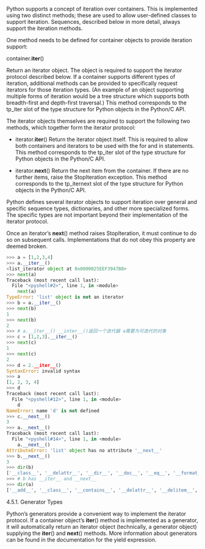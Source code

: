 Python supports a concept of iteration over containers. This is implemented using two distinct methods; these are used to allow user-defined classes to support iteration. Sequences, described below in more detail, always support the iteration methods.

One method needs to be defined for container objects to provide iteration support:

container.__iter__()

Return an iterator object. The object is required to support the iterator protocol described below. If a container supports different types of iteration, additional methods can be provided to specifically request iterators for those iteration types. (An example of an object supporting multiple forms of iteration would be a tree structure which supports both breadth-first and depth-first traversal.) This method corresponds to the tp_iter slot of the type structure for Python objects in the Python/C API.

The iterator objects themselves are required to support the following two methods, which together form the iterator protocol:

- iterator.__iter__()
Return the iterator object itself. This is required to allow both containers and iterators to be used with the for and in statements. This method corresponds to the tp_iter slot of the type structure for Python objects in the Python/C API.

- iterator.__next__()
Return the next item from the container. If there are no further items, raise the StopIteration exception. This method corresponds to the tp_iternext slot of the type structure for Python objects in the Python/C API.

Python defines several iterator objects to support iteration over general and specific sequence types, dictionaries, and other more specialized forms. The specific types are not important beyond their implementation of the iterator protocol.

Once an iterator’s __next__() method raises StopIteration, it must continue to do so on subsequent calls. Implementations that do not obey this property are deemed broken.

```python
>>> a = [1,2,3,4]
>>> a.__iter__()
<list_iterator object at 0x0000025EEF3947B8>
>>> next(a)
Traceback (most recent call last):
  File "<pyshell#2>", line 1, in <module>
    next(a)
TypeError: 'list' object is not an iterator
>>> b = a.__iter__()
>>> next(b)
1
>>> next(b)
2
>>> # a.__iter__() __inter__()返回一个迭代器 a需要为可迭代的对象
>>> c = [1,2,3].__iter__()
>>> next(c)
1
>>> next(c)
2
>>> d = 2.__iter__()
SyntaxError: invalid syntax
>>> a
[1, 2, 3, 4]
>>> d
Traceback (most recent call last):
  File "<pyshell#12>", line 1, in <module>
    d
NameError: name 'd' is not defined
>>> c.__next__()
3
>>> a.__next__()
Traceback (most recent call last):
  File "<pyshell#14>", line 1, in <module>
    a.__next__()
AttributeError: 'list' object has no attribute '__next__'
>>> b.__next__()
3
>>> dir(b)
['__class__', '__delattr__', '__dir__', '__doc__', '__eq__', '__format__', '__ge__', '__getattribute__', '__gt__', '__hash__', '__init__', '__iter__', '__le__', '__length_hint__', '__lt__', '__ne__', '__new__', '__next__', '__reduce__', '__reduce_ex__', '__repr__', '__setattr__', '__setstate__', '__sizeof__', '__str__', '__subclasshook__']
>>> # b has __iter__ and __next__
>>> dir(a)
['__add__', '__class__', '__contains__', '__delattr__', '__delitem__', '__dir__', '__doc__', '__eq__', '__format__', '__ge__', '__getattribute__', '__getitem__', '__gt__', '__hash__', '__iadd__', '__imul__', '__init__', '__iter__', '__le__', '__len__', '__lt__', '__mul__', '__ne__', '__new__', '__reduce__', '__reduce_ex__', '__repr__', '__reversed__', '__rmul__', '__setattr__', '__setitem__', '__sizeof__', '__str__', '__subclasshook__', 'append', 'clear', 'copy', 'count', 'extend', 'index', 'insert', 'pop', 'remove', 'reverse', 'sort']
```

4.5.1. Generator Types

Python’s generators provide a convenient way to implement the iterator protocol. If a container object’s __iter__() method is implemented as a generator, it will automatically return an iterator object (technically, a generator object) supplying the __iter__() and __next__() methods. More information about generators can be found in the documentation for the yield expression.